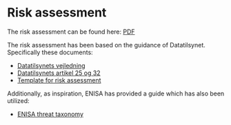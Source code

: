 # Risk assessment

The risk assessment can be found here: [PDF](risk_assessment.pdf)

The risk assessment has been based on the guidance of Datatilsynet.
Specifically these documents:

- [Datatilsynets vejledning](https://www.datatilsynet.dk/media/7900/vejledende-tekst-om-risikovurdering.pdf)
- [Datatilsynets artikel 25 og 32](https://www.datatilsynet.dk/media/6879/artikel25og32-vejledning.pdf)
- [Template for risk assessment](https://sikkerdigital.dk/virksomhed/saadan-beskytter-du-din-virksomhed/skabeloner-og-vaerktoejer/)

Additionally, as inspiration, ENISA has provided a guide which has also been utilized:

- [ENISA threat taxonomy](https://www.enisa.europa.eu/topics/threat-risk-management/threats-and-trends/enisa-threat-landscape/threat-taxonomy/view)